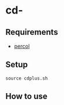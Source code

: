 # cd-
## Requirements
* [percol](https://github.com/mooz/percol)

## Setup
`source cdplus.sh`

## How to use
